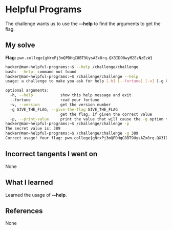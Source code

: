 # Helpful Programs
The challenge wants us to use the **--help** to find the arguments to get the flag.
## My solve
**Flag:** `pwn.college{gNrxPj3mQPDHqC8BT9UysAZx8rq.QX3IDO0wyM2EzNzEzW}`

```bash
hacker@man~helpful-programs:~$ --help /challenge/challenge
bash: --help: command not found
hacker@man~helpful-programs:~$ /challenge/challenge --help
usage: a challenge to make you ask for help [-h] [--fortune] [-v] [-g GIVE_THE_FLAG] [-p]

optional arguments:
  -h, --help            show this help message and exit
  --fortune             read your fortune
  -v, --version         get the version number
  -g GIVE_THE_FLAG, --give-the-flag GIVE_THE_FLAG
                        get the flag, if given the correct value
  -p, --print-value     print the value that will cause the -g option to give you the flag
hacker@man~helpful-programs:~$ /challenge/challenge -p
The secret value is: 389
hacker@man~helpful-programs:~$ /challenge/challenge -g 389
Correct usage! Your flag: pwn.college{gNrxPj3mQPDHqC8BT9UysAZx8rq.QX3IDO0wyM2EzNzEzW}
```
## Incorrect tangents I went on
None
## What I learned
Learned the usage of **--help**.
## References 
None
